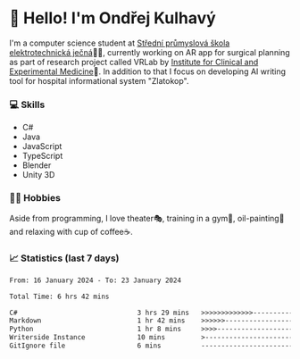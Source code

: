 # 👋 Hello! I'm Ondřej Kulhavý

I'm a computer science student at [Střední průmyslová škola elektrotechnická ječná](https://www.spsejecna.cz/)👨‍🎓, currently working on AR app for surgical planning as part of research project called VRLab by [Institute for Clinical and Experimental Medicine](https://www.ikem.cz/en/)🏥.
In addition to that I focus on developing AI writing tool for hospital informational system "Zlatokop".

### 💻 Skills
- C#
- Java
- JavaScript
- TypeScript
- Blender
- Unity 3D

### 🏋️‍♂️ Hobbies

Aside from programming, I love theater🎭, training in a gym💪, oil-painting🎨 and relaxing with cup of coffee☕.
### 📈 Statistics (last 7 days)
<!--START_SECTION:waka-->

```txt
From: 16 January 2024 - To: 23 January 2024

Total Time: 6 hrs 42 mins

C#                              3 hrs 29 mins   >>>>>>>>>>>>>------------   51.93 %
Markdown                        1 hr 42 mins    >>>>>>-------------------   25.36 %
Python                          1 hr 8 mins     >>>>---------------------   16.96 %
Writerside Instance             10 mins         >------------------------   02.59 %
GitIgnore file                  6 mins          -------------------------   01.55 %
```

<!--END_SECTION:waka-->



